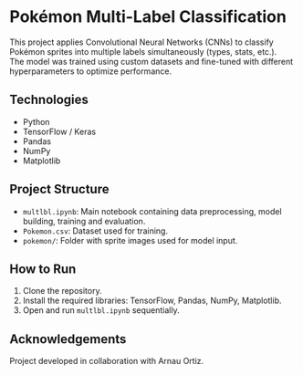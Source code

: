 # Pokémon Multi-Label Classification

This project applies Convolutional Neural Networks (CNNs) to classify Pokémon sprites into multiple labels simultaneously (types, stats, etc.).  
The model was trained using custom datasets and fine-tuned with different hyperparameters to optimize performance.

## Technologies
- Python
- TensorFlow / Keras
- Pandas
- NumPy
- Matplotlib

## Project Structure
- `multlbl.ipynb`: Main notebook containing data preprocessing, model building, training and evaluation.
- `Pokemon.csv`: Dataset used for training.
- `pokemon/`: Folder with sprite images used for model input.

## How to Run
1. Clone the repository.
2. Install the required libraries: TensorFlow, Pandas, NumPy, Matplotlib.
3. Open and run `multlbl.ipynb` sequentially.

## Acknowledgements
Project developed in collaboration with Arnau Ortiz.
